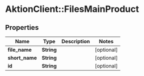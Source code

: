 # AktionClient::FilesMainProduct

## Properties
Name | Type | Description | Notes
------------ | ------------- | ------------- | -------------
**file_name** | **String** |  | [optional] 
**short_name** | **String** |  | [optional] 
**id** | **String** |  | [optional] 


